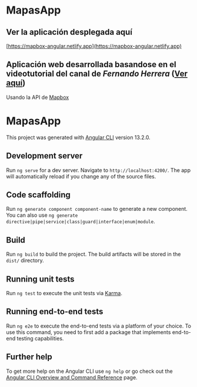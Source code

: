 # MapasApp

## Ver la aplicación desplegada aquí

[https://mapbox-angular.netlify.app](https://mapbox-angular.netlify.app)

## Aplicación web desarrollada basandose en el videotutorial del canal de *Fernando Herrera* ([Ver aquí](https://www.youtube.com/playlist?list=PLCKuOXG0bPi0RHirEQB7GJgpfW-Q5m-Xu))

Usando la API de [Mapbox](https://docs.mapbox.com)

# MapasApp

This project was generated with [Angular CLI](https://github.com/angular/angular-cli) version 13.2.0.

## Development server

Run `ng serve` for a dev server. Navigate to `http://localhost:4200/`. The app will automatically reload if you change any of the source files.

## Code scaffolding

Run `ng generate component component-name` to generate a new component. You can also use `ng generate directive|pipe|service|class|guard|interface|enum|module`.

## Build

Run `ng build` to build the project. The build artifacts will be stored in the `dist/` directory.

## Running unit tests

Run `ng test` to execute the unit tests via [Karma](https://karma-runner.github.io).

## Running end-to-end tests

Run `ng e2e` to execute the end-to-end tests via a platform of your choice. To use this command, you need to first add a package that implements end-to-end testing capabilities.

## Further help

To get more help on the Angular CLI use `ng help` or go check out the [Angular CLI Overview and Command Reference](https://angular.io/cli) page.
